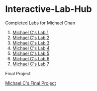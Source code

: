 # Interactive-Lab-Hub

Completed Labs for Michael Chan

1. [Michael C's Lab 1](https://github.com/mkc233/IDD-Fa19-Lab1)
2. [Michael C's Lab 2](https://github.com/mkc233/IDD-Fa19-Lab2)
3. [Michael C's Lab 3](https://github.com/mkc233/IDD-Fa19-Lab3)
4. [Michael C's Lab 4](https://github.com/mkc233/IDD-Fa19-Lab4)
5. [Michael C's Lab 5](https://github.com/mkc233/IDD-Fa19-Lab5)
6. [Michael C's Lab 6](https://github.com/mkc233/IDD-Fa19-Lab6)
7. [Michael C's Lab 7](https://github.com/mkc233/IDD-Fa19-Lab7)

Final Project

  [Michael C's Final Project](https://github.com/mkc233/IDD-Fa19-Final-Project)
